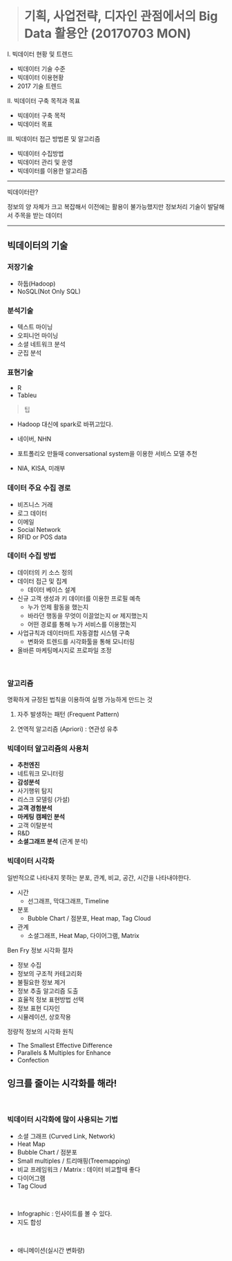 > # 기획, 사업전략, 디자인 관점에서의 Big Data 활용안 (20170703 MON)

I. 빅데이터 현황 및 트렌드
- 빅데이터 기술 수준
- 빅데이터 이용현황
- 2017 기술 트렌드

II. 빅데이터 구축 목적과 목표
- 빅데이터 구축 목적
- 빅데이터 목표

III. 빅데이터 접근 방법론 및 알고리즘
- 빅데이터 수집방법
- 빅데이터 관리 및 운영
- 빅데이터를 이용한 알고리즘

<hr/>

빅데이터란?

정보의 양 자체가 크고 복잡해서 이전에는 활용이 불가능했지만 정보처리 기술이 발달해서 주목을 받는 데이터

<hr/>

## 빅데이터의 기술

### 저장기술
+ 하둡(Hadoop)
+ NoSQL(Not Only SQL)

### 분석기술
+ 텍스트 마이닝
+ 오피니언 마이닝
+ 소셜 네트워크 분석
+ 군집 분석

### 표현기술 
+ R
+ Tableu

> 팁

  + Hadoop 대신에 spark로 바뀌고있다.

  + 네이버, NHN

  + 포트폴리오 만들때 conversational system을 이용한 서비스 모델 추천

  + NIA, KISA, 미래부

### 데이터 주요 수집 __경로__
+ 비즈니스 거래
+ 로그 데이터
+ 이메일
+ Social Network
+ RFID or POS data

### 데이터 수집 __방법__
+ 데이터의 키 소스 정의
+ 데이터 접근 및 집계
  - 데이터 베이스 설계
+ 신규 고객 생성과 키 데이터를 이용한 프로필 예측
  - 누가 언제 활동을 했는지
  - 바라던 행동을 무엇이 이끌었는지 or 제지했는지
  - 어떤 경로를 통해 누가 서비스를 이용했는지
+ 사업규칙과 데이터마트 자동결합 시스템 구축
  - 변화와 트렌드를 시각화툴을 통해 모니터링
+ 올바른 마케팅메시지로 프로파일 조정

<br>

### 알고리즘
명확하게 규정된 법칙을 이용하여 실행 가능하게 만드는 것

1. 자주 발생하는 패턴 (Frequent Pattern)
  
2. 연역적 알고리즘 (Apriori) : 연관성 유추


### 빅데이터 알고리즘의 사용처
+ __추천엔진__
+ 네트워크 모니터링
+ __감성분석__
+ 사기행위 탐지
+ 리스크 모델링 (가설)
+ __고객 경험분석__
+ __마케팅 캠페인 분석__
+ 고객 이탈분석
+ R&D
+ __소셜그래프 분석__ (관계 분석)



### 빅데이터 시각화
일반적으로 나타내지 못하는 분포, 관계, 비교, 공간, 시간을 나타내야한다.

+ 시간
  - 선그래프, 막대그래프, Timeline
+ 분포
  - Bubble Chart / 점분포, Heat map, Tag Cloud
+ 관계
  - 소셜그래프, Heat Map, 다이어그램, Matrix


Ben Fry 정보 시각화 절차
+ 정보 수집
+ 정보의 구조적 카테고리화
+ 불필요한 정보 제거
+ 정보 추출 알고리즘 도출
+ 효율적 정보 표현방법 선택
+ 정보 표현 디자인
+ 시뮬레이션, 상호작용

정량적 정보의 시각화 원칙
+ The Smallest Effective Difference
+ Parallels & Multiples for Enhance
+ Confection

## 잉크를 줄이는 시각화를 해라!


<br>

### 빅데이터 시각화에 많이 사용되는 기법
+ 소셜 그래프 (Curved Link, Network)
+ Heat Map
+ Bubble Chart / 점분포
+ Small multiples / 트리매핑(Treemapping)
+ 비교 프레임워크 / Matrix : 데이터 비교할때 좋다
+ 다이어그램
+ Tag Cloud

<br>

+ Infographic : 인사이트를 볼 수 있다.
+ 지도 합성

<br>

+ 애니메이션(실시간 변화량)
